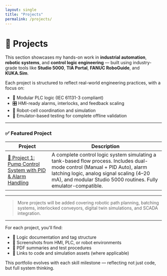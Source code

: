 ```yaml
---
layout: single
title: "Projects"
permalink: /projects/
---
```





# 📂 Projects

This section showcases my hands-on work in **industrial automation**, **robotic systems**, and **control logic engineering** — built using industry-grade tools like **Studio 5000**, **TIA Portal**, **FANUC RoboGuide**, and **KUKA.Sim**.

Each project is structured to reflect real-world engineering practices, with a focus on:

- 🧠 Modular PLC logic (IEC 61131-3 compliant)
- 🎛️ HMI-ready alarms, interlocks, and feedback scaling
- 🤖 Robot-cell coordination and simulation
- 🧪 Emulator-based testing for complete offline validation

---

### ✅ Featured Project

| Project | Description |
|--------|-------------|
| [🚰 Project 1: Pump Control System with PID & Alarm Handling](projects/Project01_PumpControlSystem) | A complete control logic system simulating a tank-based flow process. Includes dual-mode control (Manual + PID Auto), alarm latching logic, analog signal scaling (4–20 mA), and modular Studio 5000 routines. Fully emulator-compatible. |

---

> More projects will be added covering robotic path planning, batching systems, interlocked conveyors, digital twin simulations, and SCADA integration.

---

For each project, you'll find:

- 📄 Logic documentation and tag structure  
- 📸 Screenshots from HMI, PLC, or robot environments  
- 📑 PDF summaries and test procedures  
- 🔗 Links to code and simulation assets (where applicable)

This portfolio evolves with each skill milestone — reflecting not just code, but full system thinking.

